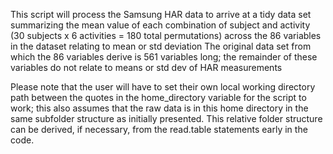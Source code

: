 This script will process the Samsung HAR data to arrive at a tidy data set summarizing the mean value of each combination of subject and activity (30 subjects x 6 activities = 180 total permutations) across the 86 variables in the dataset relating to mean or std deviation
The original data set from which the 86 variables derive is 561 variables long; the remainder of these variables do not relate to means or std dev of HAR measurements

Please note that the user will have to set their own local working directory path between the quotes in the home_directory variable for the script to work; this also assumes that the raw data is in this home directory in the same subfolder structure as initially presented. This relative folder structure can be derived, if necessary, from the read.table statements early in the code.
